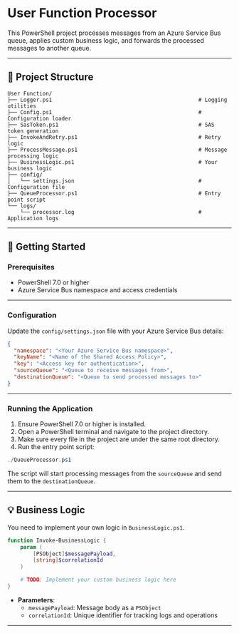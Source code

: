 # User Function Processor

This PowerShell project processes messages from an Azure Service Bus queue, applies custom business logic, and forwards the processed messages to another queue.

---

## 📁 Project Structure

```
User Function/
├── Logger.ps1                                              # Logging utilities
├── Config.ps1                                              # Configuration loader
├── SasToken.ps1                                            # SAS token generation
├── InvokeAndRetry.ps1                                      # Retry logic
├── ProcessMessage.ps1                                      # Message processing logic
├── BusinessLogic.ps1                                       # Your business logic
├── config/
│   └── settings.json                                       # Configuration file
├── QueueProcessor.ps1                                      # Entry point script
└── logs/
    └── processor.log                                       # Application logs
```

---

## 🚀 Getting Started

### Prerequisites

- PowerShell 7.0 or higher
- Azure Service Bus namespace and access credentials

---

### Configuration

Update the `config/settings.json` file with your Azure Service Bus details:

```json
{
  "namespace": "<Your Azure Service Bus namespace>",
  "keyName": "<Name of the Shared Access Policy>",
  "key": "<Access key for authentication>",
  "sourceQueue": "<Queue to receive messages from>",
  "destinationQueue": "<Queue to send processed messages to>"
}
```

---

### Running the Application

1. Ensure PowerShell 7.0 or higher is installed.  
2. Open a PowerShell terminal and navigate to the project directory.
3. Make sure every file in the project are under the same root directory. 
4. Run the entry point script:

```powershell
./QueueProcessor.ps1
```

The script will start processing messages from the `sourceQueue` and send them to the `destinationQueue`.

---

## 💡 Business Logic

You need to implement your own logic in `BusinessLogic.ps1`.

```powershell
function Invoke-BusinessLogic {
    param (
        [PSObject]$messagePayload,
        [string]$correlationId
    )

    # TODO: Implement your custom business logic here
}
```

- **Parameters**:  
  - `messagePayload`: Message body as a `PSObject`  
  - `correlationId`: Unique identifier for tracking logs and operations

---
